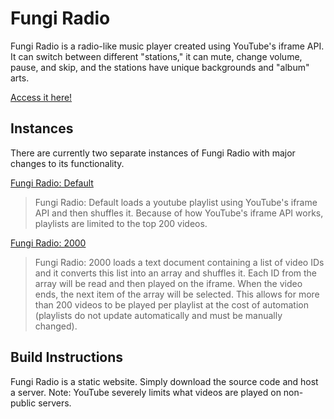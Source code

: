 # Fungi Radio
Fungi Radio is a radio-like music player created using YouTube's iframe API. It can switch between different "stations," it can mute, change volume, pause, and skip, and the stations have unique backgrounds and "album" arts.

[Access it here!](https://colind8.neocities.org/radio)

## Instances
There are currently two separate instances of Fungi Radio with major changes to its functionality.

[Fungi Radio: Default](https://colind8.neocities.org/radio)
> Fungi Radio: Default loads a youtube playlist using YouTube's iframe API and then shuffles it. Because of how YouTube's iframe API works, playlists are limited to the top 200 videos.

[Fungi Radio: 2000](https://colind8.neocities.org/radio2000)
> Fungi Radio: 2000 loads a text document containing a list of video IDs and it converts this list into an array and shuffles it. Each ID from the array will be read and then played on the iframe. When the video ends, the next item of the array will be selected. This allows for more than 200 videos to be played per playlist at the cost of automation (playlists do not update automatically and must be manually changed).

## Build Instructions
Fungi Radio is a static website. Simply download the source code and host a server. Note: YouTube severely limits what videos are played on non-public servers.
